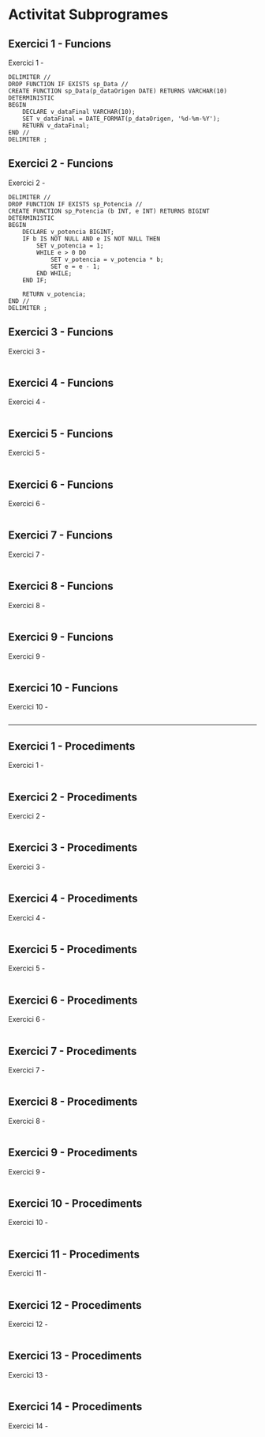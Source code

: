 # Activitat Subprogrames

## Exercici 1 -  Funcions 
Exercici 1 -

```mysql
DELIMITER //
DROP FUNCTION IF EXISTS sp_Data //
CREATE FUNCTION sp_Data(p_dataOrigen DATE) RETURNS VARCHAR(10) DETERMINISTIC
BEGIN
    DECLARE v_dataFinal VARCHAR(10);
    SET v_dataFinal = DATE_FORMAT(p_dataOrigen, '%d-%m-%Y');
    RETURN v_dataFinal;
END //
DELIMITER ;
```

## Exercici 2 -  Funcions 
Exercici 2 -  

```mysql
DELIMITER //
DROP FUNCTION IF EXISTS sp_Potencia //
CREATE FUNCTION sp_Potencia (b INT, e INT) RETURNS BIGINT DETERMINISTIC
BEGIN
    DECLARE v_potencia BIGINT;
    IF b IS NOT NULL AND e IS NOT NULL THEN
        SET v_potencia = 1;
        WHILE e > 0 DO
            SET v_potencia = v_potencia * b;
            SET e = e - 1;
        END WHILE;
    END IF;
  
    RETURN v_potencia;
END //
DELIMITER ;
```

## Exercici 3 -  Funcions 
Exercici 3 - 

```mysql

```

## Exercici 4 -  Funcions 
Exercici 4 - 

```mysql

```

## Exercici 5 -  Funcions 
Exercici 5 - 

```mysql

```

## Exercici 6 -  Funcions 
Exercici 6 - 

```mysql

```

## Exercici 7 -  Funcions 
Exercici 7 - 

```mysql

```

## Exercici 8 -  Funcions 
Exercici 8 - 

```mysql

```

## Exercici 9 -  Funcions 
Exercici 9 - 

```mysql

```

## Exercici 10 -  Funcions 
Exercici 10 - 

```mysql

```

***

## Exercici 1 - Procediments

Exercici 1 - 

```mysql

```

## Exercici 2 - Procediments
Exercici 2 -

```mysql

```

## Exercici 3 - Procediments
Exercici 3 -

```mysql

```

## Exercici 4 - Procediments
Exercici 4 -

```mysql

```

## Exercici 5 - Procediments
Exercici 5 -

```mysql

```

## Exercici 6 - Procediments
Exercici 6 -

```mysql

```

## Exercici 7 - Procediments
Exercici 7 -

```mysql

```

## Exercici 8 - Procediments
Exercici 8 -

```mysql

```

## Exercici 9 - Procediments
Exercici 9 -

```mysql

```
## Exercici 10 - Procediments
Exercici 10 -

```mysql

```

## Exercici 11 - Procediments
Exercici 11 -

```mysql

```

## Exercici 12 - Procediments
Exercici 12 -

```mysql

```

## Exercici 13 - Procediments
Exercici 13 -

```mysql

```

## Exercici 14 - Procediments
Exercici 14 -

```mysql

```

